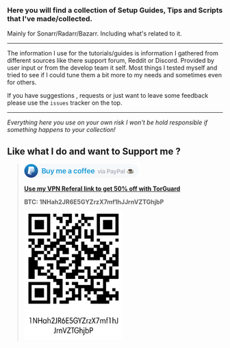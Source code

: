 ### Here you will find a collection of Setup Guides, Tips and Scripts  that I've made/collected.

Mainly for Sonarr/Radarr/Bazarr.
Including what's related to it.

------

The information I use for the tutorials/guides is information I gathered from different sources like there support forum, Reddit or Discord.
Provided by user input or from the develop team it self.
Most things I tested myself and tried to see if I could tune them a bit more to my needs and sometimes even for others.


If you have suggestions , requests or just want to leave some feedback please use the `issues` tracker on the top.

------

*Everything here you use on your own risk I won't be hold responsible if something happens to your collection!*

## Like what I do and want to Support me ?

> <a href="https://www.paypal.com/cgi-bin/webscr?cmd=_s-xclick&hosted_button_id=P95QYT5662VLN"><img height="32" src="images/coffee-paypal.png" /></a>
>  
> [**Use my VPN Referal link to get 50% off with TorGuard**](https://github.com/TRaSH-/Tutorials-FAQ/blob/master/Misc/How-to-setup-Torguard-for-port-forwarding.md#how-to-setup-torguard-for-port-forwarding)
> 
> **BTC:  1NHah2JR6E5GYZrzX7mf1hJJrnVZTGhjbP**
> 
>![image-20200728193552694](images/image-20200728193552694.png)



